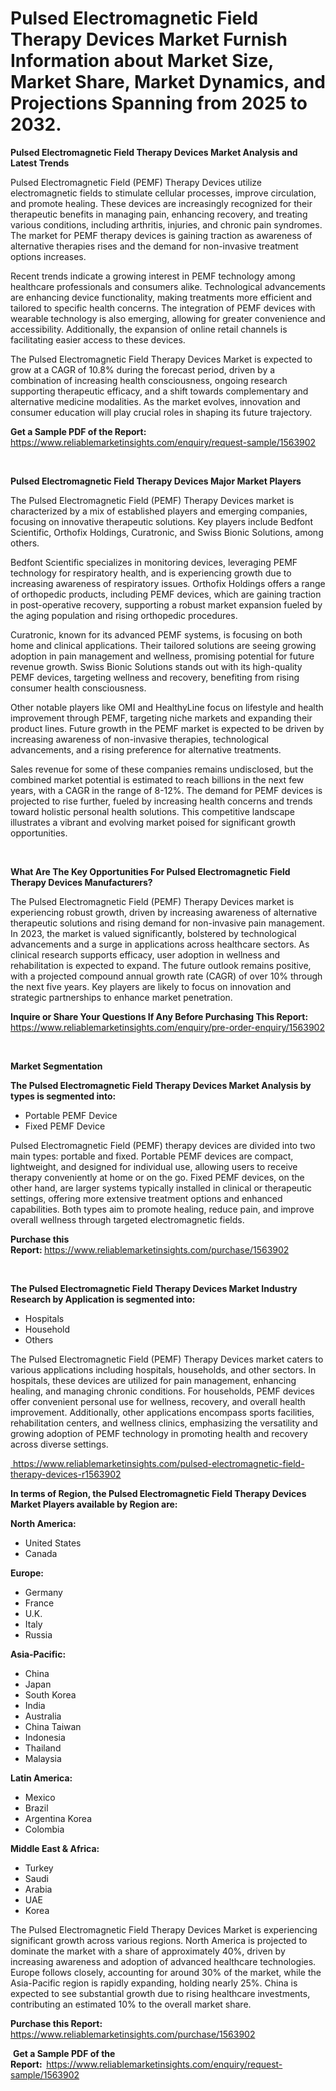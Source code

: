 <p><h1>Pulsed Electromagnetic Field Therapy Devices Market Furnish Information about Market Size, Market Share, Market Dynamics, and Projections Spanning from 2025 to 2032.</h1></p><p><strong>Pulsed Electromagnetic Field Therapy Devices Market Analysis and Latest Trends</strong></p>
<p><p>Pulsed Electromagnetic Field (PEMF) Therapy Devices utilize electromagnetic fields to stimulate cellular processes, improve circulation, and promote healing. These devices are increasingly recognized for their therapeutic benefits in managing pain, enhancing recovery, and treating various conditions, including arthritis, injuries, and chronic pain syndromes. The market for PEMF therapy devices is gaining traction as awareness of alternative therapies rises and the demand for non-invasive treatment options increases.</p><p>Recent trends indicate a growing interest in PEMF technology among healthcare professionals and consumers alike. Technological advancements are enhancing device functionality, making treatments more efficient and tailored to specific health concerns. The integration of PEMF devices with wearable technology is also emerging, allowing for greater convenience and accessibility. Additionally, the expansion of online retail channels is facilitating easier access to these devices.</p><p>The Pulsed Electromagnetic Field Therapy Devices Market is expected to grow at a CAGR of 10.8% during the forecast period, driven by a combination of increasing health consciousness, ongoing research supporting therapeutic efficacy, and a shift towards complementary and alternative medicine modalities. As the market evolves, innovation and consumer education will play crucial roles in shaping its future trajectory.</p></p>
<p><strong>Get a Sample PDF of the Report:&nbsp;</strong> <a href="https://www.reliablemarketinsights.com/enquiry/request-sample/1563902?utm_campaign=2951&utm_medium=2&utm_source=Github&utm_content=ia&utm_term=13042025&utm_id=pulsed-electromagnetic-field-therapy-devices">https://www.reliablemarketinsights.com/enquiry/request-sample/1563902</a></p>
<p>&nbsp;</p>
<p><strong>Pulsed Electromagnetic Field Therapy Devices Major Market Players</strong></p>
<p><p>The Pulsed Electromagnetic Field (PEMF) Therapy Devices market is characterized by a mix of established players and emerging companies, focusing on innovative therapeutic solutions. Key players include Bedfont Scientific, Orthofix Holdings, Curatronic, and Swiss Bionic Solutions, among others.</p><p>Bedfont Scientific specializes in monitoring devices, leveraging PEMF technology for respiratory health, and is experiencing growth due to increasing awareness of respiratory issues. Orthofix Holdings offers a range of orthopedic products, including PEMF devices, which are gaining traction in post-operative recovery, supporting a robust market expansion fueled by the aging population and rising orthopedic procedures. </p><p>Curatronic, known for its advanced PEMF systems, is focusing on both home and clinical applications. Their tailored solutions are seeing growing adoption in pain management and wellness, promising potential for future revenue growth. Swiss Bionic Solutions stands out with its high-quality PEMF devices, targeting wellness and recovery, benefiting from rising consumer health consciousness.</p><p>Other notable players like OMI and HealthyLine focus on lifestyle and health improvement through PEMF, targeting niche markets and expanding their product lines. Future growth in the PEMF market is expected to be driven by increasing awareness of non-invasive therapies, technological advancements, and a rising preference for alternative treatments.</p><p>Sales revenue for some of these companies remains undisclosed, but the combined market potential is estimated to reach billions in the next few years, with a CAGR in the range of 8-12%. The demand for PEMF devices is projected to rise further, fueled by increasing health concerns and trends toward holistic personal health solutions. This competitive landscape illustrates a vibrant and evolving market poised for significant growth opportunities.</p></p>
<p>&nbsp;</p>
<p><strong>What Are The Key Opportunities For Pulsed Electromagnetic Field Therapy Devices Manufacturers?</strong></p>
<p><p>The Pulsed Electromagnetic Field (PEMF) Therapy Devices market is experiencing robust growth, driven by increasing awareness of alternative therapeutic solutions and rising demand for non-invasive pain management. In 2023, the market is valued significantly, bolstered by technological advancements and a surge in applications across healthcare sectors. As clinical research supports efficacy, user adoption in wellness and rehabilitation is expected to expand. The future outlook remains positive, with a projected compound annual growth rate (CAGR) of over 10% through the next five years. Key players are likely to focus on innovation and strategic partnerships to enhance market penetration.</p></p>
<p><strong>Inquire or Share Your Questions If Any Before Purchasing This Report:</strong> <a href="https://www.reliablemarketinsights.com/enquiry/pre-order-enquiry/1563902?utm_campaign=2951&utm_medium=2&utm_source=Github&utm_content=ia&utm_term=13042025&utm_id=pulsed-electromagnetic-field-therapy-devices">https://www.reliablemarketinsights.com/enquiry/pre-order-enquiry/1563902</a></p>
<p>&nbsp;</p>
<p><strong>Market Segmentation</strong></p>
<p><strong>The Pulsed Electromagnetic Field Therapy Devices Market Analysis by types is segmented into:</strong></p>
<p><ul><li>Portable PEMF Device</li><li>Fixed PEMF Device</li></ul></p>
<p><p>Pulsed Electromagnetic Field (PEMF) therapy devices are divided into two main types: portable and fixed. Portable PEMF devices are compact, lightweight, and designed for individual use, allowing users to receive therapy conveniently at home or on the go. Fixed PEMF devices, on the other hand, are larger systems typically installed in clinical or therapeutic settings, offering more extensive treatment options and enhanced capabilities. Both types aim to promote healing, reduce pain, and improve overall wellness through targeted electromagnetic fields.</p></p>
<p><strong>Purchase this Report:&nbsp;</strong><a href="https://www.reliablemarketinsights.com/purchase/1563902?utm_campaign=2951&utm_medium=2&utm_source=Github&utm_content=ia&utm_term=13042025&utm_id=pulsed-electromagnetic-field-therapy-devices">https://www.reliablemarketinsights.com/purchase/1563902</a></p>
<p>&nbsp;</p>
<p><strong>The Pulsed Electromagnetic Field Therapy Devices Market Industry Research by Application is segmented into:</strong></p>
<p><ul><li>Hospitals</li><li>Household</li><li>Others</li></ul></p>
<p><p>The Pulsed Electromagnetic Field (PEMF) Therapy Devices market caters to various applications including hospitals, households, and other sectors. In hospitals, these devices are utilized for pain management, enhancing healing, and managing chronic conditions. For households, PEMF devices offer convenient personal use for wellness, recovery, and overall health improvement. Additionally, other applications encompass sports facilities, rehabilitation centers, and wellness clinics, emphasizing the versatility and growing adoption of PEMF technology in promoting health and recovery across diverse settings.</p></p>
<p><a href="https://www.reliablemarketinsights.com/pulsed-electromagnetic-field-therapy-devices-r1563902?utm_campaign=2951&utm_medium=2&utm_source=Github&utm_content=ia&utm_term=13042025&utm_id=pulsed-electromagnetic-field-therapy-devices">&nbsp;https://www.reliablemarketinsights.com/pulsed-electromagnetic-field-therapy-devices-r1563902</a></p>
<p><strong>In terms of Region, the Pulsed Electromagnetic Field Therapy Devices Market Players available by Region are:</strong></p>
<p>
    <p> <strong> North America: </strong>
        <ul>
            <li>United States</li>
            <li>Canada</li>
        </ul>
        </p> 
    <p> <strong> Europe: </strong>
        <ul>
            <li>Germany</li>
            <li>France</li>
            <li>U.K.</li>
            <li>Italy</li>
            <li>Russia</li>
        </ul>
        </p> 
    <p> <strong> Asia-Pacific: </strong>
        <ul>
            <li>China</li>
            <li>Japan</li>
            <li>South Korea</li>
            <li>India</li>
            <li>Australia</li>
            <li>China Taiwan</li>
            <li>Indonesia</li>
            <li>Thailand</li>
            <li>Malaysia</li>
        </ul>
        </p> 
    <p> <strong> Latin America: </strong>
        <ul>
            <li>Mexico</li>
            <li>Brazil</li>
            <li>Argentina Korea</li>
            <li>Colombia</li>
        </ul>
        </p> 
    <p> <strong> Middle East & Africa: </strong>
        <ul>
            <li>Turkey</li>
            <li>Saudi</li>
            <li>Arabia</li>
            <li>UAE</li>
            <li>Korea</li>
        </ul>
    </p>
    </p>
<p><p>The Pulsed Electromagnetic Field Therapy Devices Market is experiencing significant growth across various regions. North America is projected to dominate the market with a share of approximately 40%, driven by increasing awareness and adoption of advanced healthcare technologies. Europe follows closely, accounting for around 30% of the market, while the Asia-Pacific region is rapidly expanding, holding nearly 25%. China is expected to see substantial growth due to rising healthcare investments, contributing an estimated 10% to the overall market share.</p></p>
<p><strong>Purchase this Report: </strong><a href="https://www.reliablemarketinsights.com/purchase/1563902?utm_campaign=2951&utm_medium=2&utm_source=Github&utm_content=ia&utm_term=13042025&utm_id=pulsed-electromagnetic-field-therapy-devices">https://www.reliablemarketinsights.com/purchase/1563902</a></p>
<p>&nbsp;<strong>Get a Sample PDF of the Report:&nbsp;&nbsp;</strong><a href="https://www.reliablemarketinsights.com/enquiry/request-sample/1563902?utm_campaign=2951&utm_medium=2&utm_source=Github&utm_content=ia&utm_term=13042025&utm_id=pulsed-electromagnetic-field-therapy-devices">https://www.reliablemarketinsights.com/enquiry/request-sample/1563902</a></p>
<p><strong></strong></p>
<p><p></p><p></p><p></p></p>